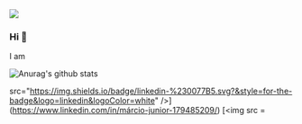 <img src="https://github.com/pr2tik1/pr2tik1/blob/master/IMAGE-NAME">

### Hi 👋
I am 


![Anurag's github stats](https://github-readme-stats.vercel.app/api?username=marciojuniors2&show_icons=true&theme=radical)



src="https://img.shields.io/badge/linkedin-%230077B5.svg?&style=for-the-badge&logo=linkedin&logoColor=white" />](https://www.linkedin.com/in/márcio-junior-179485209/) [<img src = 
